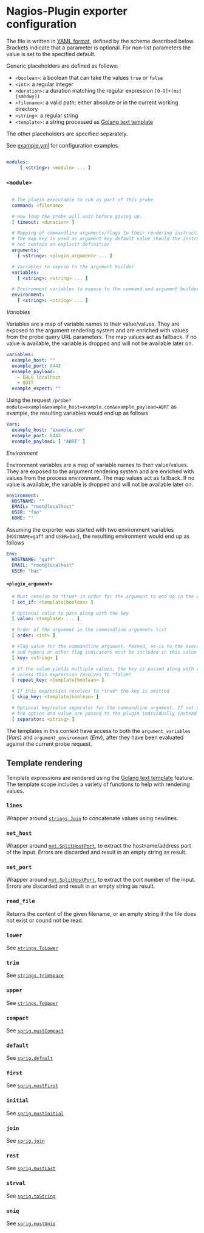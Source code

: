 # Nagios-Plugin exporter configuration

The file is written in [YAML format](http://en.wikipedia.org/wiki/YAML), defined by the scheme described below.
Brackets indicate that a parameter is optional.
For non-list parameters the value is set to the specified default.

Generic placeholders are defined as follows:

* `<boolean>`: a boolean that can take the values `true` or `false`
* `<int>`: a regular integer
* `<duration>`: a duration matching the regular expression `[0-9]+(ms|[smhdwy])`
* `<filename>`: a valid path; either absolute or in the current working directory
* `<string>`: a regular string
* `<template>`: a string processed as [Golang text template][]

The other placeholders are specified separately.

See [example.yml](example.yml) for configuration examples.

```yml

modules:
     [ <string>: <module> ... ]

```


### `<module>`
```yml

  # The plugin executable to run as part of this probe
  command: <filename>

  # How long the probe will wait before giving up.
  [ timeout: <duration> ]

  # Mapping of commandline arguments/flags to their rendering instructions
  # The map key is used as argument key default value should the instructions
  # not contain an explicit definition
  arguments:
    [ <string>: <plugin_argument> ... ]

  # Variables to expose to the argument builder
  variables:
    [ <string>: <string> ... ]

  # Environment variables to expose to the command and argument builder
  environment:
    [ <string>: <string> ... ]

```

*Variables*

Variables are a map of variable names to their value/values. They are exposed to the argument
rendering system and are enriched with values from the probe query URL parameters. The map values
act as fallback. If no value is available, the variable is dropped and will not be available later on.

```yml
variables:
  example_host: ""
  example_port: 8443
  example_payload:
    - EHLO localhost
    - QUIT
  example_expect: ""
```

Using the request `/probe?module=example&example_host=example.com&example_payload=ABRT` as example,
the resulting variables would end up as follows

```yml
Vars:
  example_host: "example.com"
  example_port: 8443
  example_payload: [ "ABRT" ]
```

*Environment*

Environment variables are a map of variable names to their value/values. They are exposed to the argument
rendering system and are enriched with values from the process environment. The map values
act as fallback. If no value is available, the variable is dropped and will not be available later on.

```yml
environment:
  HOSTNAME: ""
  EMAIL: "root@localhost"
  USER: "foo"
  HOME: ""
```

Assuming the exporter was started with two environment variables (`HOSTNAME=gaff` and `USER=bac`),
the resulting environment would end up as follows

```yml
Env:
  HOSTNAME: "gaff"
  EMAIL: "root@localhost"
  USER: "bac"
```

#### `<plugin_argument>`
```yml
  # Must resolve to *true* in order for the argument to end up in the commandline arguments
  [ set_if: <template|boolean> ]

  # Optional value to pass along with the key
  [ value: <template> ... ]

  # Order of the argument in the commandline arguments list
  [ order: <int> ]

  # Flag value for the commandline argument. Passed, as-is to the executable, so
  # and hypens or other flag indicators must be included in this value
  [ key: <string> ]

  # If the value yields multiple values, the key is passed along with each of them,
  # unless this expression resolves to *false*
  [ repeat_key: <template|boolean> ]

  # If this expression resolves to *true* the key is omitted
  [ skip_key: <template|boolean> ]

  # Optional key/value seperator for the commandline argument. If not defined,
  # the option and value are passed to the plugin individually instead of concatenated.
  [ separator: <string> ]
```

The templates in this context have access to both the `argument_variables` (*Vars*)
and `argument_environment` (*Env*), after they have been evaluated against the current probe request.

## Template rendering

Template expressions are rendered using the [Golang text template][] feature. The template scope
includes a variety of functions to help with rendering values.

[Golang text template]: https://pkg.go.dev/text/template

### `lines`

Wrapper around [`strings.Join`](https://pkg.go.dev/strings#Join)
to concatenate values using newlines.

### `net_host`

Wrapper around [`net.SplitHostPort`](https://pkg.go.dev/net#SplitHostPort),
to extract the hostname/address part of the input.
Errors are discarded and result in an empty string as result.

### `net_port`

Wrapper around [`net.SplitHostPort`](https://pkg.go.dev/net#SplitHostPort),
to extract the port number of the input.
Errors are discarded and result in an empty string as result.

### `read_file`

Returns the content of the given filename, or an empty string if the file
does not exist or cound not be read.

### `lower`

See [`strings.ToLower`](https://pkg.go.dev/strings#ToLower)

### `trim`

See [`strings.TrimSpace`](https://pkg.go.dev/strings#TrimSpace)

### `upper`

See [`strings.ToUpper`](https://pkg.go.dev/strings#ToUpper)

### `compact`

See [`sprig.mustCompact`](https://masterminds.github.io/sprig/mustCompact.html)

### `default`

See [`sprig.default`](https://masterminds.github.io/sprig/default.html)

### `first`

See [`sprig.mustFirst`](https://masterminds.github.io/sprig/mustFirst.html)

### `initial`

See [`sprig.mustInitial`](https://masterminds.github.io/sprig/mustInitial.html)

### `join`

See [`sprig.join`](https://masterminds.github.io/sprig/join.html)

### `rest`

See [`sprig.mustLast`](https://masterminds.github.io/sprig/mustLast.html)

### `strval`

See [`sprig.toString`](https://masterminds.github.io/sprig/toString.html)

### `uniq`

See [`sprig.mustUniq`](https://masterminds.github.io/sprig/mustUniq.html)


